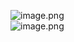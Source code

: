 ![image.png](https://cdn.nlark.com/yuque/0/2024/png/29688613/1715925186276-36e9f6ac-78e6-408c-ba8e-cdf7a20a15cb.png#averageHue=%236c6b6b&clientId=uc5ec4f15-9e5e-4&from=paste&height=824&id=u44932474&originHeight=1021&originWidth=1920&originalType=binary&ratio=1.2395833730697632&rotation=0&showTitle=false&size=150266&status=done&style=none&taskId=u02027109-5d0b-4ce8-9857-828bcf8bebe&title=&width=1548.9075133729978)<br />![image.png](https://cdn.nlark.com/yuque/0/2024/png/29688613/1715925202682-fecb1821-8f1f-4dbc-83fd-19fbb01756c1.png#averageHue=%23f9f7f5&clientId=uc5ec4f15-9e5e-4&from=paste&height=319&id=ud80531cc&originHeight=395&originWidth=466&originalType=binary&ratio=1.2395833730697632&rotation=0&showTitle=false&size=22730&status=done&style=none&taskId=ubbf157f2-c765-4d63-85b5-a8e6529c3bc&title=&width=375.93276105823804)
